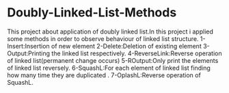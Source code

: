 # Doubly-Linked-List-Methods
This project about application of doubly linked list.In this project i applied some methods in order to observe behaviour of linked list structure. 1-Insert:Insertion of new element 2-Delete:Deletion of existing element 3-Output:Printing the linked list respectively. 4-ReverseLink:Reverse operation of linked list(permanent change occurs) 5-ROutput:Only print the elements of linked list reversely. 6-SquashL:For each element of linked list finding how many time they are duplicated . 7-OplashL:Reverse operation of SquashL.

